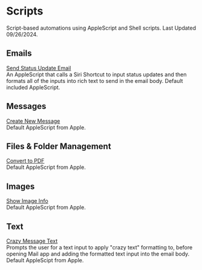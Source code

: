 # Scripts
Script-based automations using AppleScript and Shell scripts. Last Updated 09/26/2024.

## Emails
[Send Status Update Email](https://github.com/calikasten/scripts/blob/master/Send%20Status%20Update%20Email.scpt) <br>
An AppleScript that calls a Siri Shortcut to input status updates and then formats all of the inputs into rich text to send in the email body. Default included AppleScript.

## Messages
[Create New Message]() <br>
Default AppleScript from Apple.

## Files & Folder Management
[Convert to PDF]() <br>
Default AppleScript from Apple.

## Images
[Show Image Info]() <br>
Default AppleScript from Apple.

## Text
[Crazy Message Text](https://github.com/calikasten/scripts/blob/master/Crazy%20Message%20Text.scpt) <br>
Prompts the user for a text input to apply "crazy text" formatting to, before opening Mail app and adding the formatted text input into the email body. Default AppleScipt from Apple.
